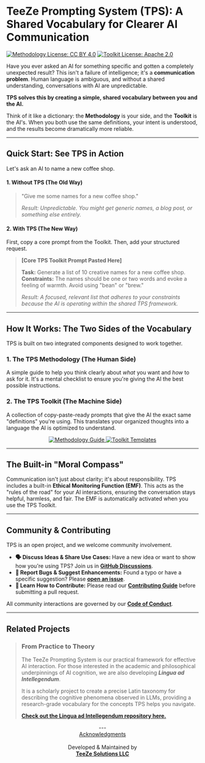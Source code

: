 # TeeZe Prompting System (TPS): A Shared Vocabulary for Clearer AI Communication

<p align="left">
  <a href="TPS-Methodology/LICENSE"><img src="https://img.shields.io/badge/Methodology-CC%20BY%204.0-lightgrey" alt="Methodology License: CC BY 4.0"></a>
  <a href="TPS-Toolkit/LICENSE"><img src="https://img.shields.io/badge/Toolkit-Apache%202.0-blue" alt="Toolkit License: Apache 2.0"></a>
</p>

Have you ever asked an AI for something specific and gotten a completely unexpected result? This isn't a failure of intelligence; it's a **communication problem**. Human language is ambiguous, and without a shared understanding, conversations with AI are unpredictable.

**TPS solves this by creating a simple, shared vocabulary between you and the AI.**

Think of it like a dictionary: the **Methodology** is your side, and the **Toolkit** is the AI's. When you both use the same definitions, your intent is understood, and the results become dramatically more reliable.

---

## Quick Start: See TPS in Action

Let's ask an AI to name a new coffee shop.

#### 1. Without TPS (The Old Way)
> "Give me some names for a new coffee shop."
>
> _Result: Unpredictable. You might get generic names, a blog post, or something else entirely._

#### 2. With TPS (The New Way)
First, copy a core prompt from the Toolkit. Then, add your structured request.

> **[Core TPS Toolkit Prompt Pasted Here]**
>
> **Task:** Generate a list of 10 creative names for a new coffee shop.
> **Constraints:** The names should be one or two words and evoke a feeling of warmth. Avoid using "bean" or "brew."
>
> _Result: A focused, relevant list that adheres to your constraints because the AI is operating within the shared TPS framework._

---

## How It Works: The Two Sides of the Vocabulary

TPS is built on two integrated components designed to work together.

### 1. The TPS Methodology (The Human Side)
A simple guide to help you think clearly about *what* you want and *how* to ask for it. It's a mental checklist to ensure you're giving the AI the best possible instructions.

### 2. The TPS Toolkit (The Machine Side)
A collection of copy-paste-ready prompts that give the AI the exact same "definitions" you're using. This translates your organized thoughts into a language the AI is optimized to understand.

<p align="center">
  <a href="TPS-Methodology/README.md">
    <img src="https://img.shields.io/badge/Learn_the-Methodology-blue?style=for-the-badge" alt="Methodology Guide">
  </a>
  <a href="TPS-Toolkit/README.md">
    <img src="https://img.shields.io/badge/Get_the-Toolkit-green?style=for-the-badge" alt="Toolkit Templates">
  </a>
</p>

---

## The Built-in "Moral Compass"

Communication isn't just about clarity; it's about responsibility. TPS includes a built-in **Ethical Monitoring Function (EMF)**. This acts as the "rules of the road" for your AI interactions, ensuring the conversation stays helpful, harmless, and fair. The EMF is automatically activated when you use the TPS Toolkit.

---

## Community & Contributing

TPS is an open project, and we welcome community involvement.

*   **🗣️ Discuss Ideas & Share Use Cases:** Have a new idea or want to show how you're using TPS? Join us in **[GitHub Discussions](https://github.com/teeze-solutions/TPS/discussions)**.
*   **🐛 Report Bugs & Suggest Enhancements:** Found a typo or have a specific suggestion? Please **[open an issue](https://github.com/teeze-solutions/TPS/issues)**.
*   **🤝 Learn How to Contribute:** Please read our **[Contributing Guide](CONTRIBUTING.md)** before submitting a pull request.

All community interactions are governed by our **[Code of Conduct](CODE_OF_CONDUCT.md)**.

---

## Related Projects

> ### From Practice to Theory
> The TeeZe Prompting System is our practical framework for effective AI interaction. For those interested in the academic and philosophical underpinnings of AI cognition, we are also developing ***Lingua ad Intellegendum***.
>
> It is a scholarly project to create a precise Latin taxonomy for describing the cognitive phenomena observed in LLMs, providing a research-grade vocabulary for the concepts TPS helps you navigate.
>
> **[Check out the Lingua ad Intellegendum repository here.](https://github.com/teeze-solutions/Lingua-aI)**

<p align="center">
  ---
  <br>
  <a href="ACKNOWLEDGMENTS.md">Acknowledgments</a>
  <br><br>
  Developed & Maintained by
  <br>
  <a href="https://teezesolutions.com"><b>TeeZe Solutions LLC</b></a>
</p>
